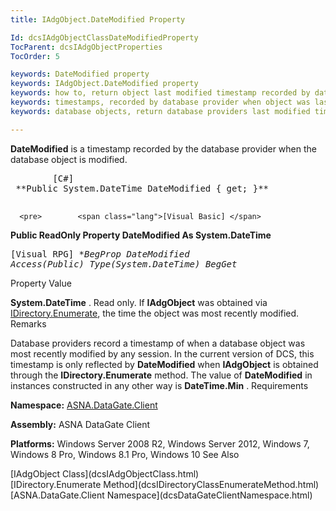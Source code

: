 ```yaml
---
title: IAdgObject.DateModified Property

Id: dcsIAdgObjectClassDateModifiedProperty
TocParent: dcsIAdgObjectProperties
TocOrder: 5

keywords: DateModified property
keywords: IAdgObject.DateModified property
keywords: how to, return object last modified timestamp recorded by database provider
keywords: timestamps, recorded by database provider when object was last modified
keywords: database objects, return database providers last modified timestamp

---
```


**DateModified** is a timestamp recorded by the database provider when the database object is modified.
<pre>        <span class="lang">[C#]</span>
 **Public System.DateTime DateModified { get; }** 
      </pre>
      <pre>        <span class="lang">[Visual Basic] </span>
 **Public ReadOnly Property DateModified As System.DateTime** 
      </pre>
      <pre class="prettyprint">
        <span class="lang">[Visual RPG]</span>
 **BegProp DateModified Access(*Public) Type(System.DateTime)
   BegGet** 
      </pre>

Property Value <p> **System.DateTime** . Read only. If **IAdgObject** was obtained via [IDirectory.Enumerate](dcsIDirectoryClassEnumerateMethod.html), the time the object was most recently modified. 
Remarks

Database providers record a timestamp of when a database object was most recently modified by any session. In the current version of DCS, this timestamp is only reflected by **DateModified** when **IAdgObject** is obtained through the **IDirectory.Enumerate** method. The value of **DateModified** in instances constructed in any other way is **DateTime.Min** .
Requirements

**Namespace:** [ASNA.DataGate.Client](dcsDataGateClientNamespace.html) 

**Assembly:** ASNA DataGate Client

**Platforms:** Windows Server 2008 R2, Windows Server 2012, Windows 7, Windows 8 Pro, Windows 8.1 Pro, Windows 10
See Also

<dl />
      [IAdgObject Class](dcsIAdgObjectClass.html)
      <br />
      [IDirectory.Enumerate Method](dcsIDirectoryClassEnumerateMethod.html)
      <br />
      [ASNA.DataGate.Client Namespace](dcsDataGateClientNamespace.html)

